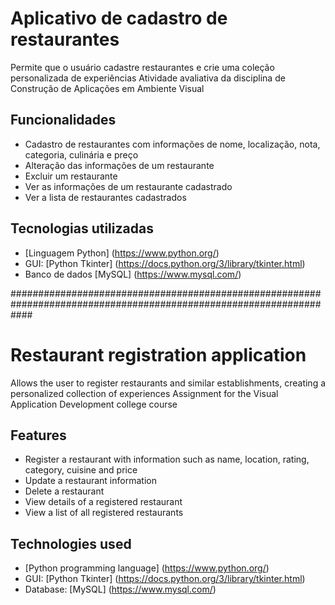 # Aplicativo de cadastro de restaurantes

Permite que o usuário cadastre restaurantes e crie uma coleção personalizada de experiências
Atividade avaliativa da disciplina de Construção de Aplicações em Ambiente Visual

## Funcionalidades

- Cadastro de restaurantes com informações de nome, localização, nota, categoria, culinária e preço
- Alteração das informações de um restaurante
- Excluir um restaurante
- Ver as informações de um restaurante cadastrado
- Ver a lista de restaurantes cadastrados

## Tecnologias utilizadas

- [Linguagem Python] (https://www.python.org/)
- GUI: [Python Tkinter] (https://docs.python.org/3/library/tkinter.html)
- Banco de dados [MySQL] (https://www.mysql.com/)

####################################################################################################################

# Restaurant registration application

Allows the user to register restaurants and similar establishments, creating a personalized collection of experiences
Assignment for the Visual Application Development college course

## Features

- Register a restaurant with information such as name, location, rating, category, cuisine and price
- Update a restaurant information
- Delete a restaurant
- View details of a registered restaurant
- View a list of all registered restaurants

## Technologies used 

- [Python programming language] (https://www.python.org/)
- GUI: [Python Tkinter] (https://docs.python.org/3/library/tkinter.html)
- Database: [MySQL] (https://www.mysql.com/)
